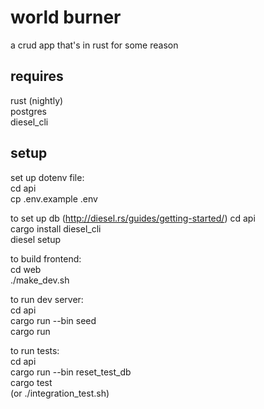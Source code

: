 # world burner

a crud app that's in rust for some reason

## requires  
  rust (nightly)  
  postgres  
  diesel_cli  
  
## setup 

set up dotenv file:  
cd api  
cp .env.example .env

to set up db (http://diesel.rs/guides/getting-started/)
cd api  
cargo install diesel_cli  
diesel setup

to build frontend:  
cd web  
./make_dev.sh

to run dev server:  
cd api  
cargo run --bin seed  
cargo run

to run tests:  
cd api  
cargo run --bin reset_test_db  
cargo test  
(or ./integration_test.sh)
